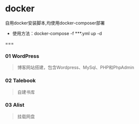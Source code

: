 # docker
自用docker安装脚本,均使用docker-composer部署
* 使用方法：docker-compose -f ***.yml up -d

===

### 01 WordPress 
> 博客网站搭建，包含Wordpress、MySql、PHP和PhpAdmin

### 02 Talebook
> 自建书库

### 03 Alist
> 挂载网盘
